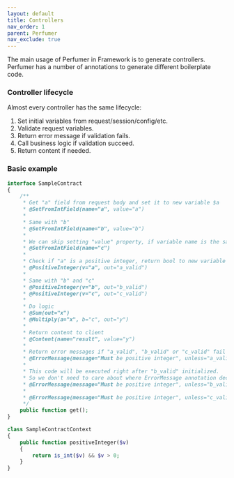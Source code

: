 ```yaml
---
layout: default
title: Controllers
nav_order: 1
parent: Perfumer
nav_exclude: true
---
```


The main usage of Perfumer in Framework is to generate controllers. 
Perfumer has a number of annotations to generate different boilerplate code.

### Controller lifecycle

Almost every controller has the same lifecycle:

1. Set initial variables from request/session/config/etc.
2. Validate request variables.
3. Return error message if validation fails.
4. Call business logic if validation succeed.
5. Return content if needed.

### Basic example

```php
interface SampleContract
{
    /**
     * Get "a" field from request body and set it to new variable $a
     * @SetFromIntField(name="a", value="a")
     *
     * Same with "b"
     * @SetFromIntField(name="b", value="b")
     * 
     * We can skip setting "value" property, if variable name is the same as field name
     * @SetFromIntField(name="c")
     *
     * Check if "a" is a positive integer, return bool to new variable $a_valid
     * @PositiveInteger(v="a", out="a_valid")
     *
     * Same with "b" and "c"
     * @PositiveInteger(v="b", out="b_valid")
     * @PositiveInteger(v="c", out="c_valid")
     *
     * Do logic
     * @Sum(out="x")
     * @Multiply(a="x", b="c", out="y")
     *
     * Return content to client
     * @Content(name="result", value="y")
     *
     * Return error messages if "a_valid", "b_valid" or "c_valid" fail
     * @ErrorMessage(message="Must be positive integer", unless="a_valid")
     * 
     * This code will be executed right after "b_valid" initialized.
     * So we don't need to care about where ErrorMessage annotation declared.
     * @ErrorMessage(message="Must be positive integer", unless="b_valid")
     *
     * @ErrorMessage(message="Must be positive integer", unless="c_valid")
     */
    public function get();
}

class SampleContractContext
{
    public function positiveInteger($v)
    {
        return is_int($v) && $v > 0;
    }
}
```